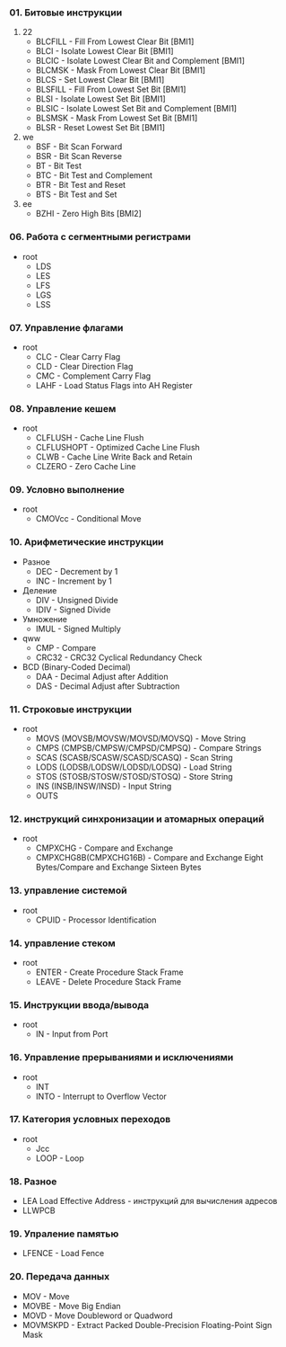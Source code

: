 ### 01. Битовые инструкции
1. 22
   - BLCFILL - Fill From Lowest Clear Bit [BMI1]
   - BLCI - Isolate Lowest Clear Bit [BMI1]
   - BLCIC -  Isolate Lowest Clear Bit and Complement [BMI1]
   - BLCMSK - Mask From Lowest Clear Bit [BMI1]
   - BLCS - Set Lowest Clear Bit [BMI1]
   - BLSFILL - Fill From Lowest Set Bit [BMI1]
   - BLSI - Isolate Lowest Set Bit [BMI1]
   - BLSIC - Isolate Lowest Set Bit and Complement [BMI1]
   - BLSMSK - Mask From Lowest Set Bit [BMI1]
   - BLSR - Reset Lowest Set Bit [BMI1]
2. we
   - BSF - Bit Scan Forward
   - BSR - Bit Scan Reverse
   - BT - Bit Test
   - BTC - Bit Test and Complement
   - BTR - Bit Test and Reset
   - BTS - Bit Test and Set
3. ee
   - BZHI - Zero High Bits [BMI2]
  
### 06. Работа с сегментными регистрами
- root
  - LDS
  - LES
  - LFS
  - LGS
  - LSS

### 07. Управление флагами
- root
   - CLC - Clear Carry Flag
   - CLD - Clear Direction Flag
   - CMC - Complement Carry Flag
   - LAHF - Load Status Flags into AH Register

### 08. Управление кешем
- root
   - CLFLUSH - Cache Line Flush
   - CLFLUSHOPT - Optimized Cache Line Flush
   - CLWB - Cache Line Write Back and Retain
   - CLZERO - Zero Cache Line

### 09. Условно выполнение
- root
   - CMOVcc - Conditional Move

### 10. Арифметические инструкции
- Разное
  - DEC - Decrement by 1
  - INC - Increment by 1
- Деление
  - DIV - Unsigned Divide
  - IDIV - Signed Divide
- Умножение
  - IMUL - Signed Multiply
- qww
    - CMP - Compare
    - CRC32 - CRC32 Cyclical Redundancy Check
- BCD (Binary-Coded Decimal)
     - DAA - Decimal Adjust after Addition
     - DAS - Decimal Adjust after Subtraction
   
### 11. Строковые инструкции
- root
    - MOVS (MOVSB/MOVSW/MOVSD/MOVSQ) - Move String
    - CMPS (CMPSB/CMPSW/CMPSD/CMPSQ) - Compare Strings
    - SCAS (SCASB/SCASW/SCASD/SCASQ) - Scan String
    - LODS (LODSB/LODSW/LODSD/LODSQ) - Load String
    - STOS (STOSB/STOSW/STOSD/STOSQ) - Store String
    - INS (INSB/INSW/INSD) - Input String
    - OUTS
   
### 12. инструкций синхронизации и атомарных операций
- root
    - CMPXCHG - Compare and Exchange
    - CMPXCHG8B(CMPXCHG16B) - Compare and Exchange Eight Bytes/Compare and Exchange Sixteen Bytes
   
### 13. управление системой
- root
    - CPUID - Processor Identification
### 14. управление стеком
- root
   - ENTER - Create Procedure Stack Frame
   - LEAVE - Delete Procedure Stack Frame
### 15. Инструкции ввода/вывода
- root
  - IN - Input from Port

### 16. Управление прерываниями и исключениями
- root
  - INT
  - INTO - Interrupt to Overflow Vector
 
### 17. Категория уcловных переходов
- root
  - Jcc
  - LOOP - Loop

### 18. Разное
- LEA Load Effective Address - инструкций для вычисления адресов
- LLWPCB


### 19. Упраление памятью
- LFENCE - Load Fence

### 20. Передача данных
- MOV - Move
- MOVBE - Move Big Endian
- MOVD - Move Doubleword or Quadword
- MOVMSKPD - Extract Packed Double-Precision Floating-Point Sign Mask
